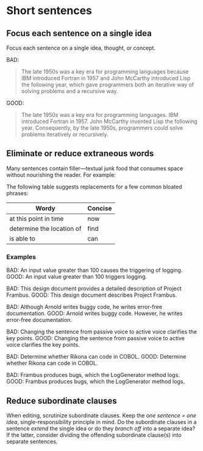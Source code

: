 # Short sentences

## Focus each sentence on a single idea

Focus each sentence on a single idea, thought, or concept.

BAD:
> The late 1950s was a key era for programming languages because IBM introduced Fortran in 1957 and John McCarthy
> introduced Lisp the following year, which gave programmers both an iterative way of solving problems and a recursive
> way.

GOOD:
> The late 1950s was a key era for programming languages. IBM introduced Fortran in 1957. John McCarthy invented Lisp
> the following year. Consequently, by the late 1950s, programmers could solve problems iteratively or recursively.

## Eliminate or reduce extraneous words

Many sentences contain filler—textual junk food that consumes space without nourishing the reader. For example:

The following table suggests replacements for a few common bloated phrases:

| Wordy                     | Concise |
| ------------------------- | ------- |
| at this point in time     | now     |
| determine the location of | find    |
| is able to                | can     |

### Examples

BAD: An input value greater than 100 causes the triggering of logging.
GOOD: An input value greater than 100 triggers logging.

BAD: This design document provides a detailed description of Project Frambus.
GOOD: This design document describes Project Frambus.

BAD: Although Arnold writes buggy code, he writes error-free documentation.
GOOD: Arnold writes buggy code. However, he writes error-free documentation.

BAD: Changing the sentence from passive voice to active voice clarifies the key points.
GOOD: Changing the sentence from passive voice to active voice clarifies the key points.

BAD: Determine whether Rikona can code in COBOL.
GOOD: Determine whether Rikona can code in COBOL.

BAD: Frambus produces bugs, which the LogGenerator method logs.
GOOD: Frambus produces bugs, which the LogGenerator method logs.

## Reduce subordinate clauses

When editing, scrutinize subordinate clauses. Keep the _one sentence = one idea_, single-responsibility principle in
mind. Do the subordinate clauses in a sentence _extend_ the single idea or do they _branch off_ into a separate idea? If
the latter, consider dividing the offending subordinate clause(s) into separate sentences.